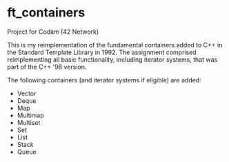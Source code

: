 # ft_containers

Project for Codam (42 Network)

This is my reimplementation of the fundamental containers added to C++ in the Standard Template Library in 1992.
The assignment comprised reimplementing all basic functionality, including iterator systems, that was part of the C++ '98 version.

The following containers (and iterator systems if eligible) are added:

- Vector
- Deque
- Map
- Multimap
- Multiset
- Set
- List
- Stack
- Queue
